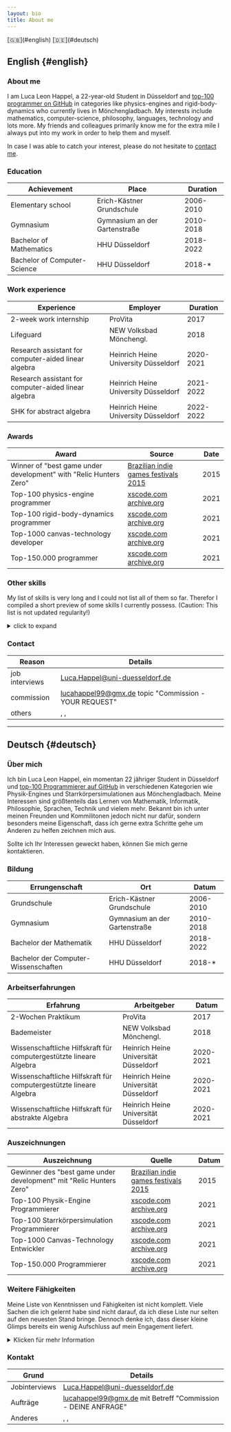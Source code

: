 ```yaml
---
layout: bio
title: About me
---
```


<span style="float: right">
[🇬🇧](#english)
[🇩🇪](#deutsch)
<span>

## English {#english}

### About me

I am Luca Leon Happel, a 22-year-old Student in Düsseldorf and
[top-100 programmer on GitHub](https://xscode.com/profile/quoteme) in
categories like physics-engines and rigid-body-dynamics
who currently lives in Mönchengladbach. My interests include mathematics,
computer-science, philosophy, languages, technology and lots more.
My friends and colleagues primarily know me for the extra mile I always
put into my work in order to help them and myself.

In case I was able to catch your interest, please do not hesitate to [contact me](#contact).

### Education

| Achievement | Place | Duration |
|---|---|---|
| Elementary school | Erich-Kästner Grundschule | 2006-2010 |
| Gymnasium | Gymnasium an der Gartenstraße | 2010-2018 |
| Bachelor of Mathematics | HHU Düsseldorf | 2018-2022 |
| Bachelor of Computer-Science | HHU Düsseldorf | 2018-* |

### Work experience

| Experience                                           | Employer                             | Duration  |
|------------------------------------------------------|--------------------------------------|-----------|
| 2-week work internship                               | ProVita                              | 2017      |
| Lifeguard                                            | NEW Volksbad Mönchengl.              | 2018      |
| Research assistant for computer-aided linear algebra | Heinrich Heine University Düsseldorf | 2020-2021 |
| Research assistant for computer-aided linear algebra | Heinrich Heine University Düsseldorf | 2021-2022 |
| SHK for abstract algebra                             | Heinrich Heine University Düsseldorf | 2022-2022 |

### Awards

| Award | Source | Date |
|---|---|---|
| Winner of "best game under development" with "Relic Hunters Zero" | [Brazilian indie games festivals 2015](https://www.bigfestival.com.br/big-festival-2015.html) | 2015 |
| Top-100 physics-engine programmer | [xscode.com](https://xscode.com/profile/quoteme) [archive.org](https://web.archive.org/web/20210118020545/xscode.com/profile/quoteme) | 2021 |
| Top-100 rigid-body-dynamics programmer | [xscode.com](https://xscode.com/profile/quoteme) [archive.org](https://web.archive.org/web/20210118020545/xscode.com/profile/quoteme) | 2021 |
| Top-1000 canvas-technology developer | [xscode.com](https://xscode.com/profile/quoteme) [archive.org](https://web.archive.org/web/20210118020545/xscode.com/profile/quoteme) | 2021 |
| Top-150.000 programmer | [xscode.com](https://xscode.com/profile/quoteme) [archive.org](https://web.archive.org/web/20210118020545/xscode.com/profile/quoteme) | 2021 |

### Other skills

My list of skills is very long and I could not list all of them so far.
Therefor I compiled a short preview of some skills I currently possess.
(Caution: This list is not updated regularity!)

<details>
<summary markdown="span">click to expand</summary>

- "Advanced" knowledge about mathematics
    - aiming for a Bachelor/Master degree in mathematics
- Programming knowledge
    - Top 50 programmer in physics-engines and rigid-body-dynamics as well as top 1000 canvas-technology, and top 150,000 GitHub developer (Source: [www.xscode.com/profile/quoteme](https://xscode.com/profile/quoteme))
	- actively programming since age 13 (2012)
	- a lot of experience in (>50 Projects):
        - [JavaScript](https://github.com/Quoteme?tab=repositories&q=&type=&language=javascript)
		- NodeJS
		- CSS
		- HTML
		- Markdown
	- advanced experience in (>10 Projects):
        - [Haskell](https://github.com/Quoteme?tab=repositories&q=&type=&language=haskell)
        - Python (multiple courses in university)
	- studied in university/school:
        - Python
		- JAVA
		- C
		- Assembler
		- PHP
		- SQL
		- UML diagrams
	- extraordinary experiences'
		- codeveloper of [relic hunters zero](https://store.steampowered.com/app/382490/Relic_Hunters_Zero/?snr=1_7_7_151_150_1)
			- 95% positive reviews from 6,444 (2020)
			- winner of the "best game under development Brazilian indie games festivals 2015"
			- honorable mention in "battle of games VI festival Cindemundo 2014"
- Social expertise
	- very social, patient and reliable
	- resilient in stressful situations
	- children tend to like me
	- always open to new cultures, experiences, people,...
- Languages
	- native in German
	- fluent in English
	- basic understanding of Turkish
</details>

### Contact

| Reason | Details |
|---|---|
| job interviews | [Luca.Happel@uni-duesseldorf.de](mailto:Luca.Happel@uni-duesseldorf.de) |
| commission | [lucahappel99@gmx.de](mailto:lucahappel99@gmx.de) topic "Commission - YOUR REQUEST" |
| others | [<i class="fa fa-twitter"></i>](https://twitter.com/luca_happel "Twitter"), [<i class="fa fa-facebook"></i>](https://www.facebook.com/lucaleon.happel "Facebook"), [<i class="fa fa-instagram"></i>](https://www.instagram.com/lucaleonhappel/ "Instagram") |

---

## Deutsch {#deutsch}

### Über mich

Ich bin Luca Leon Happel, ein momentan 22 jähriger Student in Düsseldorf
und [top-100 Programmierer auf GitHub](https://xscode.com/profile/quoteme)
in verschiedenen Kategorien wie Physik-Engines und Starrkörpersimulationen
aus Mönchengladbach. Meine Interessen sind größtenteils das Lernen von
Mathematik, Informatik, Philosophie, Sprachen, Technik und vielem mehr.
Bekannt bin ich unter meinen Freunden und Kommilitonen jedoch nicht nur
dafür, sondern besonders meine Eigenschaft, dass ich gerne extra Schritte
gehe um Anderen zu helfen zeichnen mich aus.

Sollte ich Ihr Interessen geweckt haben, können Sie mich gerne kontaktieren.

### Bildung

| Errungenschaft | Ort | Datum |
|---|---|---|
| Grundschule | Erich-Kästner Grundschule | 2006-2010 |
| Gymnasium | Gymnasium an der Gartenstraße | 2010-2018 |
| Bachelor der Mathematik | HHU Düsseldorf | 2018-2022 |
| Bachelor der Computer-Wissenschaften | HHU Düsseldorf | 2018-* |

### Arbeitserfahrungen

| Erfahrung                                                          | Arbeitgeber                           | Datum     |
|--------------------------------------------------------------------|---------------------------------------|-----------|
| 2-Wochen Praktikum                                                 | ProVita                               | 2017      |
| Bademeister                                                        | NEW Volksbad Mönchengl.               | 2018      |
| Wissenschaftliche Hilfskraft für computergestützte lineare Algebra | Heinrich Heine Universität Düsseldorf | 2020-2021 |
| Wissenschaftliche Hilfskraft für computergestützte lineare Algebra | Heinrich Heine Universität Düsseldorf | 2020-2021 |
| Wissenschaftliche Hilfskraft für abstrakte Algebra                 | Heinrich Heine Universität Düsseldorf | 2020-2021 |

### Auszeichnungen

| Auszeichnung | Quelle | Datum |
|---|---|---|
| Gewinner des "best game under development" mit "Relic Hunters Zero" | [Brazilian indie games festivals 2015](https://www.bigfestival.com.br/big-festival-2015.html) | 2015 |
| Top-100 Physik-Engine Programmierer | [xscode.com](https://xscode.com/profile/quoteme) [archive.org](https://web.archive.org/web/20210118020545/xscode.com/profile/quoteme) | 2021 |
| Top-100 Starrkörpersimulation Programmierer | [xscode.com](https://xscode.com/profile/quoteme) [archive.org](https://web.archive.org/web/20210118020545/xscode.com/profile/quoteme) | 2021 |
| Top-1000 Canvas-Technology Entwickler | [xscode.com](https://xscode.com/profile/quoteme) [archive.org](https://web.archive.org/web/20210118020545/xscode.com/profile/quoteme) | 2021 |
| Top-150.000 Programmierer | [xscode.com](https://xscode.com/profile/quoteme) [archive.org](https://web.archive.org/web/20210118020545/xscode.com/profile/quoteme) | 2021 |

### Weitere Fähigkeiten

Meine Liste von Kenntnissen und Fähigkeiten ist nicht komplett. Viele
Sachen die ich gelernt habe sind nicht darauf, da ich diese Liste nur
selten auf den neuesten Stand bringe. Dennoch denke ich, dass dieser
kleine Glimps bereits ein wenig Aufschluss auf mein Engagement liefert.

<details>
<summary markdown="span">Klicken für mehr Information</summary>

- fortgeschrittenes mathematischem Verständnis
    - derzeitiges Ziel: Bachelor/Master in Mathematik an Universität
- Programmierfähigkeiten
    - Top 50 Programmierer in je Physik-Engines und Starrkörpersimulation als auch top 1000 Canvas-Technologie- und top 150.000 Github-Entwickler (Quelle: [www.xscode.com/profile/quoteme](https://xscode.com/profile/quoteme))
	- programmieren seit dem 13. Lebensjahr
	- sehr viel Erfahrung in (>50 Projekte):
        - [JavaScript](https://github.com/Quoteme?tab=repositories&q=&type=&language=javascript)
		- NodeJS
		- CSS
		- HTML
		- Markdown
	- erweiterte Erfahrung in (>10 Projekte):
        - [Haskell](https://github.com/Quoteme?tab=repositories&q=&type=&language=haskell)
        - Python (multiple courses in university)
	- gelernt in der Universität/Schule
        - Python
		- JAVA
		- C
		- Assembler
		- PHP
		- SQL
		- UML Diagramme
	- außerordentliche Errungenschaften
		- Mitentwickler von [relic hunters zero](https://store.steampowered.com/app/382490/Relic_Hunters_Zero/?snr=1_7_7_151_150_1)
			- 95% positive Reviews von 6.444 (Stand 2020)
			- Gewinner des "best game under development Brazilian indie games festivals 2015"
			- Auszeichnung in "battle of games VI festival Cindemundo 2014"
- Soziale Fertigkeiten
	- sozial, zuvorkommend, geduldig und zuverlässig
	- auch in stressvollen Situationen belastbar
    - verantwortungsvoll (siehe Bademeistererfahrungen)
	- kann gut mit Kindern umgehen
	- stets offenkundig für neue Kulturen,Erfahrungen,Leute,...
- Sprachen
	- muttersprachliche Deutschkenntnisse
	- fließende Englischkenntnisse
	- grundlegende Türkischkenntnisse

</details>

### Kontakt

| Grund | Details |
|---|---|
| Jobinterviews | [Luca.Happel@uni-duesseldorf.de](mailto:Luca.Happel@uni-duesseldorf.de) |
| Aufträge | [lucahappel99@gmx.de](mailto:lucahappel99@gmx.de) mit Betreff "Commission - DEINE ANFRAGE" |
| Anderes | [<i class="fa fa-twitter"></i>](https://twitter.com/luca_happel "Twitter"), [<i class="fa fa-facebook"></i>](https://www.facebook.com/lucaleon.happel "Facebook"), [<i class="fa fa-instagram"></i>](https://www.instagram.com/lucaleonhappel/ "Instagram") |
